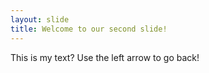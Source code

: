 ```yaml
---
layout: slide
title: Welcome to our second slide!
---
```

This is my text?
Use the left arrow to go back!
